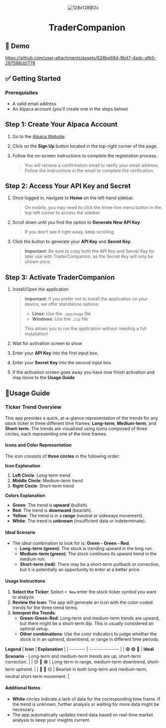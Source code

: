 <div align="center">
  
![128x128@2x](https://github.com/user-attachments/assets/2eea4ecf-e9b8-4ca3-a837-f460eda70ebc)
<div id="user-content-toc">
  <ul style="list-style: none;">
    <summary>
      <h1>TraderCompanion</h1>
    </summary>
  </ul>
</div>
</div>

## 🎉 Demo

https://github.com/user-attachments/assets/628be68d-8bd7-4adc-afb5-297598cb1778

## ✅ Getting Started

### Prerequisites

- A valid email address
- An Alpaca account (you'll create one in the steps below)

## Step 1: Create Your Alpaca Account

1. Go to the [Alpaca Website](https://app.alpaca.markets/signup).
2. Click on the **Sign Up** button located in the top-right corner of the page.
3. Follow the on-screen instructions to complete the registration process.

   > You will receive a confirmation email to verify your email address. Follow the instructions in the email to complete the verification.

## Step 2: Access Your API Key and Secret

1. Once logged in, navigate to **Home** on the left-hand sidebar.

   > On mobile, you may need to click the three-line menu button in the top-left corner to access the sidebar.

2. Scroll down until you find the option to **Generate New API Key**.

   > If you don't see it right away, keep scrolling.

3. Click the button to generate your **API Key** and **Secret Key**.
   > **Important:** Be sure to copy both the API Key and Secret Key for later use with TraderCompanion, as the Secret Key will only be shown once.

## Step 3: Activate TraderCompanion

1. Install/Open the application 

   > **Important:** If you prefer not to install the application on your device, we offer standalone options:
   > 
   > - **Linux**: Use the `.appimage` file
   > - **Windows**: Use the `.zip` file
   > 
   >
   > This allows you to run the application without needing a full installation!
   
2. Wait for activation screen to show
3. Enter your **API Key** into the first input box.
4. Enter your **Secret Key** into the second input box.
5. If the activation screen goes away you have now finish activation and may move to the **Usage Guide**

## 📖Usage Guide

### **Ticker Trend Overview**

This app provides a quick, at-a-glance representation of the trends for any stock ticker in three different time frames: **Long-term**, **Medium-term**, and **Short-term**. The trends are visualized using icons composed of three circles, each representing one of the time frames.

#### **Icons and Color Representation**

The icon consists of **three circles** in the following order:

**Icon Explanation**
1. **Left Circle**: Long-term trend
2. **Middle Circle**: Medium-term trend
3. **Right Circle**: Short-term trend

**Colors Explanation**
- **Green**: The trend is **upward** (bullish).
- **Red**: The trend is **downward** (bearish).
- **Yellow**: The trend is in a **range** (neutral or sideways movement).
- **White**: The trend is **unknown** (insufficient data or indeterminate).

#### **Ideal Scenario**
- The ideal combination to look for is: **Green - Green - Red**.
  - **Long-term (green)**: The stock is trending upward in the long run.
  - **Medium-term (green)**: The stock continues its upward trend in the medium run.
  - **Short-term (red)**: There may be a short-term pullback or correction, but it is potentially an opportunity to enter at a better price.

#### **Usage Instructions**

1. **Select the Ticker**: Select `+ New` enter the stock ticker symbol you want to analyze.
2. **Review the Icon**: The app will generate an icon with the color-coded trends for the three trend terms.
3. **Interpret the Trends**: 
   - **Green-Green-Red**: Long-term and medium-term trends are upward, but there might be a short-term dip. This is usually considered an optimal setup.
   - **Other combinations**: Use the color indicators to judge whether the stock is in an uptrend, downtrend, or range in different time periods.

**Legend**
| **Icon**  | **Explanation** |
| -------- | --------------- |
| 🟢 🟢 🔴  | **Ideal Scenario** - Long-term and medium-term trends are up, short-term correction. |
| 🟡 🔴 🟢  | Long-term in range, medium-term downtrend, short-term uptrend. |
| 🔴 🔴 🟡  | Bearish in both long-term and medium-term, neutral short-term movement. |

#### **Additional Notes**
- **White** circles indicate a lack of data for the corresponding time frame. If the trend is unknown, further analysis or waiting for more data might be necessary.
- The app automatically updates trend data based on real-time market analysis to keep your insights current.